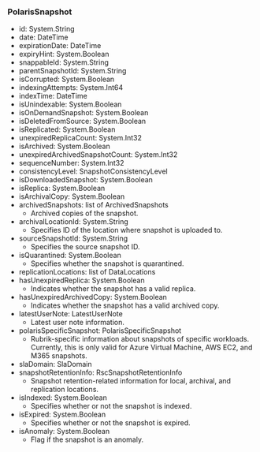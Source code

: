 ### PolarisSnapshot
- id: System.String
- date: DateTime
- expirationDate: DateTime
- expiryHint: System.Boolean
- snappableId: System.String
- parentSnapshotId: System.String
- isCorrupted: System.Boolean
- indexingAttempts: System.Int64
- indexTime: DateTime
- isUnindexable: System.Boolean
- isOnDemandSnapshot: System.Boolean
- isDeletedFromSource: System.Boolean
- isReplicated: System.Boolean
- unexpiredReplicaCount: System.Int32
- isArchived: System.Boolean
- unexpiredArchivedSnapshotCount: System.Int32
- sequenceNumber: System.Int32
- consistencyLevel: SnapshotConsistencyLevel
- isDownloadedSnapshot: System.Boolean
- isReplica: System.Boolean
- isArchivalCopy: System.Boolean
- archivedSnapshots: list of ArchivedSnapshots
  - Archived copies of the snapshot.
- archivalLocationId: System.String
  - Specifies ID of the location where snapshot is uploaded to.
- sourceSnapshotId: System.String
  - Specifies the source snapshot ID.
- isQuarantined: System.Boolean
  - Specifies whether the snapshot is quarantined.
- replicationLocations: list of DataLocations
- hasUnexpiredReplica: System.Boolean
  - Indicates whether the snapshot has a valid replica.
- hasUnexpiredArchivedCopy: System.Boolean
  - Indicates whether the snapshot has a valid archived copy.
- latestUserNote: LatestUserNote
  - Latest user note information.
- polarisSpecificSnapshot: PolarisSpecificSnapshot
  - Rubrik-specific information about snapshots of specific workloads. Currently, this is only valid for Azure Virtual Machine, AWS EC2, and M365 snapshots.
- slaDomain: SlaDomain
- snapshotRetentionInfo: RscSnapshotRetentionInfo
  - Snapshot retention-related information for local, archival, and replication locations.
- isIndexed: System.Boolean
  - Specifies whether or not the snapshot is indexed.
- isExpired: System.Boolean
  - Specifies whether or not the snapshot is expired.
- isAnomaly: System.Boolean
  - Flag if the snapshot is an anomaly.

